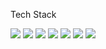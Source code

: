 <div>
  <p>Tech Stack</p>
<img src="https://img.shields.io/badge/Python-3776AB?style=for-the-badge&logo=Python&logoColor=white"> <img src="https://img.shields.io/badge/javascript-F7DF1E?style=for-the-badge&logo=javascript&logoColor=white"/>
<img src="https://img.shields.io/badge/react-61DAFB?style=for-the-badge&logo=react&logoColor=white"/> <img src="https://img.shields.io/badge/Node.js-339933?style=for-the-badge&logo=nodejs&logoColor=white"/>
<img src="https://img.shields.io/badge/C-A8B9C?style=for-the-badge&logo=c&logoColor=white"/>  <img src="https://img.shields.io/badge/Java-007396?style=for-the-badge&logo=java&logoColor=white"/> 
<img src="https://img.shields.io/badge/HTML5-E34F26?style=for-the-badge&logo=HTML5&logoColor=white"/>
</div>
